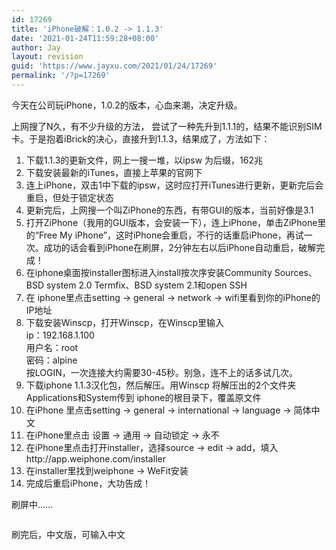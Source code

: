 ```yaml
---
id: 17269
title: 'iPhone破解：1.0.2 -> 1.1.3'
date: '2021-01-24T11:59:28+08:00'
author: Jay
layout: revision
guid: 'https://www.jayxu.com/2021/01/24/17269'
permalink: '/?p=17269'
---
```


<!-- wp:paragraph -->
<p>今天在公司玩iPhone，1.0.2的版本，心血来潮，决定升级。</p>
<!-- /wp:paragraph -->

<!-- wp:paragraph -->
<p>上网搜了N久，有不少升级的方法， 尝试了一种先升到1.1.1的，结果不能识别SIM卡。于是抱着iBrick的决心，直接升到1.1.3，结果成了，方法如下：</p>
<!-- /wp:paragraph -->

<!-- wp:list {"ordered":true} -->
<ol><li>下载1.1.3的更新文件，网上一搜一堆，以ipsw 为后缀，162兆</li><li>下载安装最新的iTunes，直接上苹果的官网下</li><li>连上iPhone，双击1中下载的ipsw，这时应打开iTunes进行更新，更新完后会重启，但处于锁定状态</li><li>更新完后，上网搜一个叫ZiPhone的东西，有带GUI的版本，当前好像是3.1</li><li>打开ZiPhone（我用的GUI版本，会安装一下），连上iPhone，单击ZiPhone里的“Free My iPhone”，这时iPhone会重启，不行的话重启iPhone，再试一次。成功的话会看到iPhone在刷屏，2分钟左右以后iPhone自动重启，破解完成！</li><li>在iphone桌面按installer图标进入install按次序安装Community Sources、BSD system 2.0 Termfix、BSD system 2.1和open SSH</li><li>在 iphone里点击setting -&gt; general -&gt; network -&gt; wifi里看到你的iPhone的IP地址</li><li>下载安装Winscp，打开Winscp，在Winscp里输入<br>ip：192.168.1.100<br>用户名：root<br>密码：alpine<br>按LOGIN，一次连接大约需要30-45秒。别急，连不上的话多试几次。</li><li>下载iphone 1.1.3汉化包，然后解压。用Winscp 将解压出的2个文件夹Applications和System传到 iphone的根目录下，覆盖原文件</li><li>在iPhone 里点击setting -&gt; general -&gt; international -&gt; language -&gt; 简体中文</li><li>在iPhone里点击 设置 -&gt; 通用 -&gt; 自动锁定 -&gt; 永不</li><li>在iPhone里点击打开installer，选择source -&gt; edit -&gt; add，填入http://app.weiphone.com/installer</li><li>在installer里找到weiphone -&gt; WeFit安装</li><li>完成后重启iPhone，大功告成！</li></ol>
<!-- /wp:list -->

<!-- wp:paragraph -->
<p>刷屏中……</p>
<!-- /wp:paragraph -->

<!-- wp:image {"linkDestination":"media"} -->
<figure class="wp-block-image"><a href="http://www.jayxu.com/log/wp-content/uploads/2008/03/p1010675.JPG"><img src="http://www.jayxu.com/log/wp-content/uploads/2008/03/p1010675.JPG" alt=""/></a></figure>
<!-- /wp:image -->

<!-- wp:paragraph -->
<p>刷完后，中文版，可输入中文</p>
<!-- /wp:paragraph -->

<!-- wp:image {"linkDestination":"media"} -->
<figure class="wp-block-image"><a href="http://www.jayxu.com/log/wp-content/uploads/2008/03/p1010676.JPG"><img src="http://www.jayxu.com/log/wp-content/uploads/2008/03/p1010676.JPG" alt=""/></a></figure>
<!-- /wp:image -->